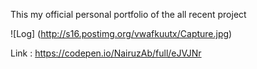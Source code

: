

This my official personal portfolio of the all recent project 

![Log] (http://s16.postimg.org/vwafkuutx/Capture.jpg)


Link : https://codepen.io/NairuzAb/full/eJVJNr

